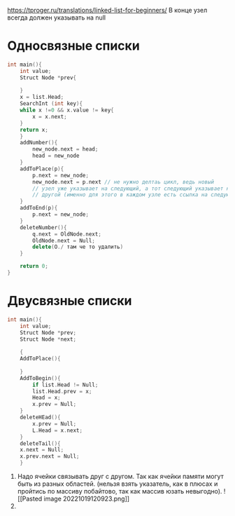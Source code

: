 https://tproger.ru/translations/linked-list-for-beginners/
В конце узел всегда должен указывать на null
# Односвязные списки

```cpp
int main(){
	int value;
	Struct Node *prev{
	
	}
	x = list.Head;
	SearchInt (int key){
	while x !=0 && x.value != key{
		x = x.next;
	}
	return x;
	}
	addNumber(){
		new_node.next = head;
		head = new_node
	}
	addToPlace(p){
		p.next = new_node;
		new_node.next = p.next // не нужно делтаь цикл, ведь новый 
		// узел уже указывает на следующий, а тот следующий указывает на 
		// другой (именно для этого в каждом узле есть ссылка на следующий узел)
	}
	addToEnd(p){
		p.next = new_node;
	}
	deleteNumber(){
		q.next = OldNode.next;
		OldNode.next = Null;
		delete(O./ там че то удалить)
	}

	return 0;
}
```

# Двусвязные списки

```cpp
int main(){
	int value;
	Struct Node *prev;
	Struct Node *next;
	
	{
	AddToPlace(){
		
	}
	AddToBegin(){
		if list.Head != Null;
		list.Head.prev = x;
		Head = x;
		x.prev = Null;
	}
	deleteHEad(){
		x.prev = Null;
		L.Head = x.next;
	}
	deleteTail(){
	x.next = Null;
	x.prev.next = Null;
	}
```

1. Надо ячейки связывать друг с другом. Так как ячейки памяти могут быть из разных областей. (нельзя взять указатель, как в плюсах и пройтись по массиву побайтово, так как массив юзать невыгодно). 
   ![[Pasted image 20221019120923.png]]
2. 